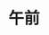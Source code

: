 ---
title: 午前
description: 上午
kana: ごぜん
pronunciation: gozenn
tone: ①
type: 名词
pubDate: 2024-08-19 00:00:11
lessonIndex: 4
---